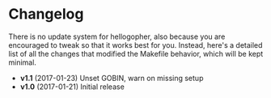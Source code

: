 # Changelog

There is no update system for hellogopher, also because you are encouraged to tweak so that it works best for you. Instead, here's a detailed list of all the changes that modified the Makefile behavior, which will be kept minimal.

* **v1.1** (2017-01-23) Unset GOBIN, warn on missing setup
* **v1.0** (2017-01-21) Initial release
